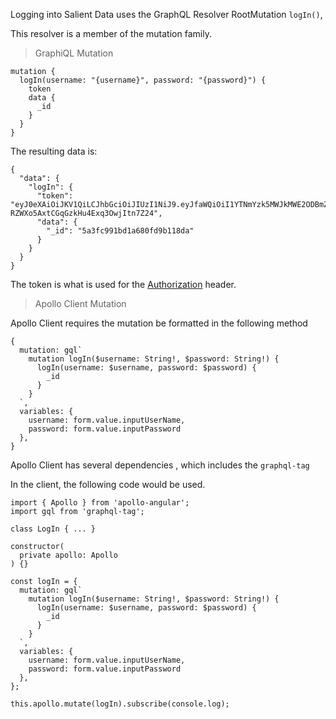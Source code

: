 Logging into Salient Data uses the GraphQL Resolver RootMutation `logIn()`,

This resolver is a member of the mutation family.

> GraphiQL Mutation

```
mutation {
  logIn(username: "{username}", password: "{password}") {
    token
    data {
      _id
    }
  }
}
```

The resulting data is:

```
{
  "data": {
    "logIn": {
      "token": "eyJ0eXAiOiJKV1QiLCJhbGciOiJIUzI1NiJ9.eyJfaWQiOiI1YTNmYzk5MWJkMWE2ODBmZDliMTE4ZGEiLCJpYXQiOjE1MTY3NzkxMjYsImV4cCI6MTUxNjg2NTUyNiwiaXNzIjoiZmVhdGhlcnMifQ.pB2qdyns8E-RZWXo5AxtCGqGzkHu4Exq3OwjItn7Z24",
      "data": {
        "_id": "5a3fc991bd1a680fd9b118da"
      }
    }
  }
}
```

The token is what is used for the [Authorization](api-headers.md) header.

> Apollo Client Mutation

Apollo Client requires the mutation be formatted in the following method

    {
      mutation: gql`
        mutation logIn($username: String!, $password: String!) {
          logIn(username: $username, password: $password) {
            _id
          }
        }
      `,
      variables: {
        username: form.value.inputUserName,
        password: form.value.inputPassword
      },
    }

Apollo Client has several dependencies , which includes the `graphql-tag`

In the client, the following code would be used.

    import { Apollo } from 'apollo-angular';
    import gql from 'graphql-tag';

    class LogIn { ... }

    constructor(
      private apollo: Apollo
    ) {}

    const logIn = {
      mutation: gql`
        mutation logIn($username: String!, $password: String!) {
          logIn(username: $username, password: $password) {
            _id
          }
        }
      `,
      variables: {
        username: form.value.inputUserName,
        password: form.value.inputPassword
      },
    };

    this.apollo.mutate(logIn).subscribe(console.log);

 

